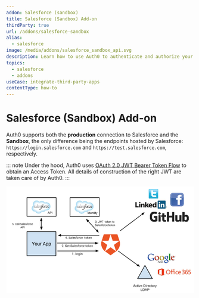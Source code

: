 ```yaml
---
addon: Salesforce (sandbox)
title: Salesforce (Sandbox) Add-on
thirdParty: true
url: /addons/salesforce-sandbox
alias:
  - salesforce
image: /media/addons/salesforce_sandbox_api.svg
description: Learn how to use Auth0 to authenticate and authorize your Salesforce (Sandbox) services.
topics:
  - salesforce
  - addons
useCase: integrate-third-party-apps
contentType: how-to
---
```


# Salesforce (Sandbox) Add-on

Auth0 supports both the __production__ connection to Salesforce and the __Sandbox__, the only difference being the endpoints hosted by Salesforce: `https://login.salesforce.com` and `https://test.salesforce.com`, respectively.

::: note
  Under the hood, Auth0 uses <a href="https://help.salesforce.com/HTViewHelpDoc?id=remoteaccess_oauth_jwt_flow.htm&language=en_US">OAuth 2.0 JWT Bearer Token Flow</a> to obtain an Access Token. All details of construction of the right JWT are taken care of by Auth0.
:::

![](/media/articles/server-apis/salesforce-data-flow.png)
